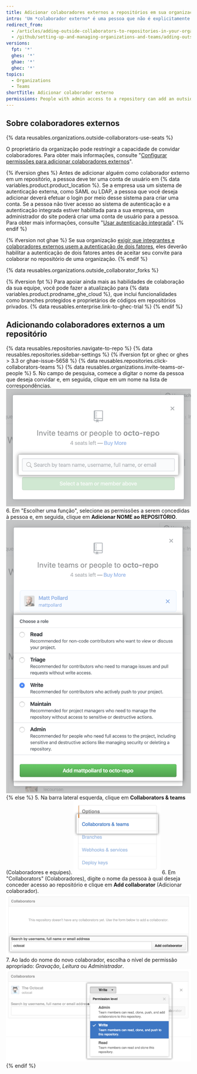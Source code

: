 ```yaml
---
title: Adicionar colaboradores externos a repositórios em sua organização
intro: 'Um *colaborador externo* é uma pessoa que não é explicitamente um integrante da sua organização, mas que tem permissões de Gravação, Leitura ou de Administrador para um ou vários repositórios da organização.'
redirect_from:
  - /articles/adding-outside-collaborators-to-repositories-in-your-organization
  - /github/setting-up-and-managing-organizations-and-teams/adding-outside-collaborators-to-repositories-in-your-organization
versions:
  fpt: '*'
  ghes: '*'
  ghae: '*'
  ghec: '*'
topics:
  - Organizations
  - Teams
shortTitle: Adicionar colaborador externo
permissions: People with admin access to a repository can add an outside collaborator to the repository.
---
```


## Sobre colaboradores externos

{% data reusables.organizations.outside-collaborators-use-seats %}

O proprietário da organização pode restringir a capacidade de convidar colaboradores. Para obter mais informações, consulte "[Configurar permissões para adicionar colaboradores externos](/articles/setting-permissions-for-adding-outside-collaborators)".

{% ifversion ghes %}
Antes de adicionar alguém como colaborador externo em um repositório, a pessoa deve ter uma conta de usuário em {% data variables.product.product_location %}. Se a empresa usa um sistema de autenticação externa, como SAML ou LDAP, a pessoa que você deseja adicionar deverá efetuar o login por meio desse sistema para criar uma conta. Se a pessoa não tiver acesso ao sistema de autenticação e a autenticação integrada estiver habilitada para a sua empresa, um administrador do site poderá criar uma conta de usuário para a pessoa. Para obter mais informações, consulte "[Usar autenticação integrada](/admin/authentication/authenticating-users-for-your-github-enterprise-server-instance/using-built-in-authentication#inviting-users)".
{% endif %}

{% ifversion not ghae %}
Se sua organização [exigir que integrantes e colaboradores externos usem a autenticação de dois fatores](/articles/requiring-two-factor-authentication-in-your-organization), eles deverão habilitar a autenticação de dois fatores antes de aceitar seu convite para colaborar no repositório de uma organização.
{% endif %}

{% data reusables.organizations.outside_collaborator_forks %}

{% ifversion fpt %}
Para apoiar ainda mais as habilidades de colaboração da sua equipe, você pode fazer a atualização para {% data variables.product.prodname_ghe_cloud %}, que inclui funcionalidades como branches protegidos e proprietários de códigos em repositórios privados. {% data reusables.enterprise.link-to-ghec-trial %}
{% endif %}

## Adicionando colaboradores externos a um repositório

{% data reusables.repositories.navigate-to-repo %}
{% data reusables.repositories.sidebar-settings %}
{% ifversion fpt or ghec or ghes > 3.3 or ghae-issue-5658 %}
{% data reusables.repositories.click-collaborators-teams %}
{% data reusables.organizations.invite-teams-or-people %}
5. No campo de pesquisa, comece a digitar o nome da pessoa que deseja convidar e, em seguida, clique em um nome na lista de correspondências. ![Campo de pesquisa para digitar o nome de uma pessoa para convidar para o repositório](/assets/images/help/repository/manage-access-invite-search-field.png)
6. Em "Escolher uma função", selecione as permissões a serem concedidas à pessoa e, em seguida, clique em **Adicionar NOME ao REPOSITÓRIO**. ![Selecionar permissões para a pessoa](/assets/images/help/repository/manage-access-invite-choose-role-add.png)
{% else %}
5. Na barra lateral esquerda, clique em **Collaborators & teams** (Colaboradores e equipes). ![Barra lateral de configurações do repositório com destaque para Collaborators & teams (Colaboradores e equipes)](/assets/images/help/repository/org-repo-settings-collaborators-and-teams.png)
6. Em "Collaborators" (Colaboradores), digite o nome da pessoa à qual deseja conceder acesso ao repositório e clique em **Add collaborator** (Adicionar colaborador). ![A seção Collaborators (Colaboradores) com o nome de usuário Octocat inserido no campo de pesquisa](/assets/images/help/repository/org-repo-collaborators-find-name.png)
7. Ao lado do nome do novo colaborador, escolha o nível de permissão apropriado: *Gravação*, *Leitura* ou *Administrador*. ![O selecionador de permissões do repositório](/assets/images/help/repository/org-repo-collaborators-choose-permissions.png)
{% endif %}
